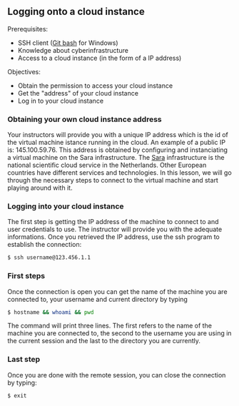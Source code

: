 ## Logging onto a cloud instance

Prerequisites:
* SSH client ([Git bash](https://msysgit.github.io/) for Windows)
* Knowledge about cyberinfrastructure
* Access to a cloud instance (in the form of a IP address)

Objectives:
*  Obtain the permission to access your cloud instance
*  Get the "address" of your cloud instance
*  Log in to your cloud instance

### Obtaining your own cloud instance address
Your instructors will provide you with a unique IP address which is the id of the virtual machine istance running in the cloud. An example of a public IP is: 145.100.59.76. This address is obtained by configuring and instanciating a virtual machine on the Sara infrastructure. The [Sara](https://surfsara.nl/) infrastructure is the national scientific cloud service in the Netherlands. Other European countries have different services and technologies. In this lesson, we will go through the necessary steps to connect to the virtual machine and start playing around with it.

### Logging into your cloud instance
The first step is getting the IP address of the machine to connect to and user credentials to use. The instructor will provide you with the adequate informations. Once you retrieved the IP address, use the ssh program to establish the connection:

```bash
$ ssh username@123.456.1.1
```

### First steps

Once the connection is open you can get the name of the machine you are connected to, your username and current directory by typing 

```bash
$ hostname && whoami && pwd
```

The command will print three lines. The first refers to the name of the machine you are connected to, the second to the username you are using in the current session and the last to the directory you are currently.

### Last step

Once you are done with the remote session, you can close the connection by typing:

```bash
$ exit
```
